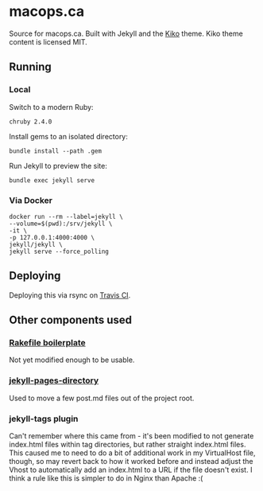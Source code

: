 # macops.ca

Source for macops.ca. Built with Jekyll and the [Kiko](https://kiko.gfjaru.com/) theme. Kiko theme content is licensed MIT.

## Running

### Local

Switch to a modern Ruby:

`chruby 2.4.0`

Install gems to an isolated directory:

`bundle install --path .gem`

Run Jekyll to preview the site:

`bundle exec jekyll serve`

### Via Docker

```
docker run --rm --label=jekyll \
--volume=$(pwd):/srv/jekyll \
-it \
-p 127.0.0.1:4000:4000 \
jekyll/jekyll \
jekyll serve --force_polling
```

## Deploying

Deploying this via rsync on [Travis CI](https://travis-ci.org/).

## Other components used

### [Rakefile boilerplate](https://github.com/gummesson/jekyll-rake-boilerplate)

Not yet modified enough to be usable.

### [jekyll-pages-directory](https://github.com/bbakersmith/jekyll-pages-directory)

Used to move a few post.md files out of the project root.

### jekyll-tags plugin

Can't remember where this came from - it's been modified to not generate index.html files within tag directories, but rather straight index.html files. This caused me to need to do a bit of additional work in my VirtualHost file, though, so may revert back to how it worked before and instead adjust the Vhost to automatically add an index.html to a URL if the file doesn't exist. I think a rule like this is simpler to do in Nginx than Apache :(
